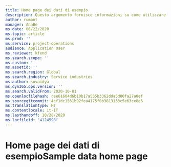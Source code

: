 ```yaml
---
title: Home page dei dati di esempio
description: Questo argomento fornisce informazioni su come utilizzare i dati di esempio disponibili per Dynamics 365 Project Operations.
author: rumant
manager: AnnBe
ms.date: 06/22/2020
ms.topic: article
ms.prod: ''
ms.service: project-operations
audience: Application User
ms.reviewer: kfend
ms.search.scope: ''
ms.custom: ''
ms.assetid: ''
ms.search.region: Global
ms.search.industry: Service industries
ms.author: suvaidya
ms.dyn365.ops.version: ''
ms.search.validFrom: 2020-10-01
ms.openlocfilehash: cee61604d6b10b17a535b3362dda5d00fa27a0ef
ms.sourcegitcommit: 4cf1dc1561b92fca4175f0b3813133c5e63ce8e6
ms.translationtype: HT
ms.contentlocale: it-IT
ms.lasthandoff: 10/28/2020
ms.locfileid: "4124598"
---
```

# <a name="sample-data-home-page"></a><span data-ttu-id="b6116-103">Home page dei dati di esempio</span><span class="sxs-lookup"><span data-stu-id="b6116-103">Sample data home page</span></span>
